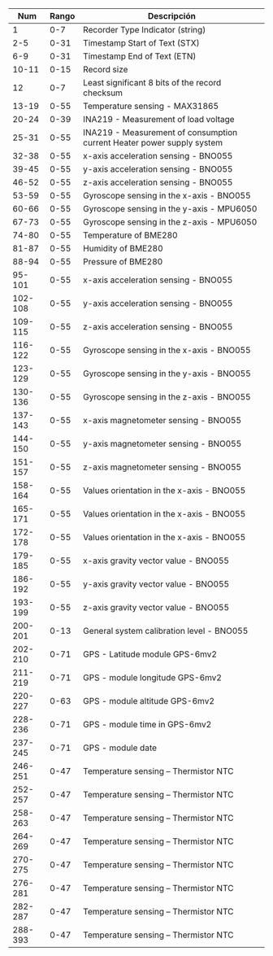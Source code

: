 | Num  | Rango | Descripción                                                    |
|------|-------|----------------------------------------------------------------|
| 1    | 0-7   | Recorder Type Indicator (string)                               |
| 2-5  | 0-31  | Timestamp Start of Text (STX)                                  |
| 6-9  | 0-31  | Timestamp End of Text (ETN)                                    |
| 10-11| 0-15  | Record size                                                    |
| 12   | 0-7   | Least significant 8 bits of the record checksum                |
| 13-19| 0-55  | Temperature sensing - MAX31865                                 |
| 20-24| 0-39  | INA219 - Measurement of load voltage                           |
| 25-31| 0-55  | INA219 - Measurement of consumption current Heater power supply system |
| 32-38| 0-55  | x-axis acceleration sensing - BNO055                           |
| 39-45| 0-55  | y-axis acceleration sensing - BNO055                           |
| 46-52| 0-55  | z-axis acceleration sensing - BNO055                           |
| 53-59| 0-55  | Gyroscope sensing in the x-axis - BNO055                       |
| 60-66| 0-55  | Gyroscope sensing in the y-axis - MPU6050                      |
| 67-73| 0-55  | Gyroscope sensing in the z-axis - MPU6050                      |
| 74-80| 0-55  | Temperature of BME280                                          |
| 81-87| 0-55  | Humidity of BME280                                             |
| 88-94| 0-55  | Pressure of BME280                                             |
| 95-101| 0-55 | x-axis acceleration sensing - BNO055                           |
| 102-108| 0-55| y-axis acceleration sensing - BNO055                           |
| 109-115| 0-55| z-axis acceleration sensing - BNO055                           |
| 116-122| 0-55| Gyroscope sensing in the x-axis - BNO055                       |
| 123-129| 0-55| Gyroscope sensing in the y-axis - BNO055                       |
| 130-136| 0-55| Gyroscope sensing in the z-axis - BNO055                       |
| 137-143| 0-55| x-axis magnetometer sensing - BNO055                           |
| 144-150| 0-55| y-axis magnetometer sensing - BNO055                           |
| 151-157| 0-55| z-axis magnetometer sensing - BNO055                           |
| 158-164| 0-55| Values orientation in the x-axis - BNO055                      |
| 165-171| 0-55| Values orientation in the x-axis - BNO055                      |
| 172-178| 0-55| Values orientation in the x-axis - BNO055                      |
| 179-185| 0-55| x-axis gravity vector value - BNO055                           |
| 186-192| 0-55| y-axis gravity vector value - BNO055                           |
| 193-199| 0-55| z-axis gravity vector value - BNO055                           |
| 200-201| 0-13| General system calibration level - BNO055                      |
| 202-210| 0-71| GPS - Latitude module GPS-6mv2                                 |
| 211-219| 0-71| GPS - module longitude GPS-6mv2                                |
| 220-227| 0-63| GPS - module altitude GPS-6mv2                                 |
| 228-236| 0-71| GPS - module time in GPS-6mv2                                  |
| 237-245| 0-71| GPS - module date                                              |
| 246-251| 0-47| Temperature sensing – Thermistor NTC                           |
| 252-257| 0-47| Temperature sensing – Thermistor NTC                           |
| 258-263| 0-47| Temperature sensing – Thermistor NTC                           |
| 264-269| 0-47| Temperature sensing – Thermistor NTC                           |
| 270-275| 0-47| Temperature sensing – Thermistor NTC                           |
| 276-281| 0-47| Temperature sensing – Thermistor NTC                           |
| 282-287| 0-47| Temperature sensing – Thermistor NTC                           |
| 288-393| 0-47| Temperature sensing – Thermistor NTC                           |
